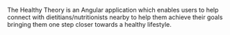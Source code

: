 The Healthy Theory is an Angular application which enables users to help connect with dietitians/nutritionists nearby to help them achieve their goals bringing them one step closer towards a healthy lifestyle.
